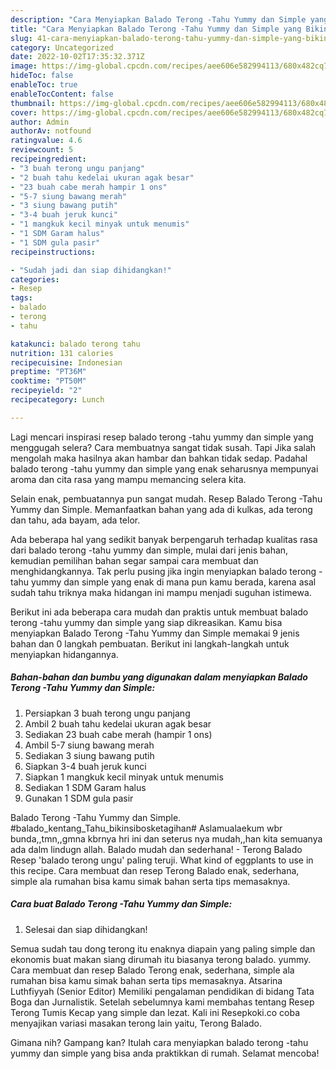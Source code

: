 ```yaml
---
description: "Cara Menyiapkan Balado Terong -Tahu Yummy dan Simple yang Bikin Ngiler"
title: "Cara Menyiapkan Balado Terong -Tahu Yummy dan Simple yang Bikin Ngiler"
slug: 41-cara-menyiapkan-balado-terong-tahu-yummy-dan-simple-yang-bikin-ngiler
category: Uncategorized
date: 2022-10-02T17:35:32.371Z
image: https://img-global.cpcdn.com/recipes/aee606e582994113/680x482cq70/balado-terong-tahu-yummy-dan-simple-foto-resep-utama.jpg
hideToc: false
enableToc: true
enableTocContent: false
thumbnail: https://img-global.cpcdn.com/recipes/aee606e582994113/680x482cq70/balado-terong-tahu-yummy-dan-simple-foto-resep-utama.jpg
cover: https://img-global.cpcdn.com/recipes/aee606e582994113/680x482cq70/balado-terong-tahu-yummy-dan-simple-foto-resep-utama.jpg
author: Admin
authorAv: notfound
ratingvalue: 4.6
reviewcount: 5
recipeingredient:
- "3 buah terong ungu panjang"
- "2 buah tahu kedelai ukuran agak besar"
- "23 buah cabe merah hampir 1 ons"
- "5-7 siung bawang merah"
- "3 siung bawang putih"
- "3-4 buah jeruk kunci"
- "1 mangkuk kecil minyak untuk menumis"
- "1 SDM Garam halus"
- "1 SDM gula pasir"
recipeinstructions:

- "Sudah jadi dan siap dihidangkan!"
categories:
- Resep
tags:
- balado
- terong
- tahu

katakunci: balado terong tahu 
nutrition: 131 calories
recipecuisine: Indonesian
preptime: "PT36M"
cooktime: "PT50M"
recipeyield: "2"
recipecategory: Lunch

---
```



Lagi mencari inspirasi resep balado terong -tahu yummy dan simple yang menggugah selera? Cara membuatnya sangat tidak susah. Tapi Jika salah mengolah maka hasilnya akan hambar dan bahkan tidak sedap. Padahal balado terong -tahu yummy dan simple yang enak seharusnya mempunyai aroma dan cita rasa yang mampu memancing selera kita.


Selain enak, pembuatannya pun sangat mudah. Resep Balado Terong -Tahu Yummy dan Simple. Memanfaatkan bahan yang ada di kulkas, ada terong dan tahu, ada bayam, ada telor.

Ada beberapa hal yang sedikit banyak berpengaruh terhadap kualitas rasa dari balado terong -tahu yummy dan simple, mulai dari jenis bahan, kemudian pemilihan bahan segar sampai cara membuat dan menghidangkannya. Tak perlu pusing jika ingin menyiapkan balado terong -tahu yummy dan simple yang enak di mana pun kamu berada, karena asal sudah tahu triknya maka hidangan ini mampu menjadi suguhan istimewa.


Berikut ini ada beberapa cara mudah dan praktis untuk membuat balado terong -tahu yummy dan simple yang siap dikreasikan. Kamu bisa menyiapkan Balado Terong -Tahu Yummy dan Simple memakai 9 jenis bahan dan 0 langkah pembuatan. Berikut ini langkah-langkah untuk menyiapkan hidangannya.

<!--inarticleads1-->

##### Bahan-bahan dan bumbu yang digunakan dalam menyiapkan Balado Terong -Tahu Yummy dan Simple:

1. Persiapkan 3 buah terong ungu panjang
1. Ambil 2 buah tahu kedelai ukuran agak besar
1. Sediakan 23 buah cabe merah (hampir 1 ons)
1. Ambil 5-7 siung bawang merah
1. Sediakan 3 siung bawang putih
1. Siapkan 3-4 buah jeruk kunci
1. Siapkan 1 mangkuk kecil minyak untuk menumis
1. Sediakan 1 SDM Garam halus
1. Gunakan 1 SDM gula pasir


Balado Terong -Tahu Yummy dan Simple. #balado_kentang_Tahu_bikinsibosketagihan# Aslamualaekum wbr bunda,,tmn,,gmna kbrnya hri ini dan seterus nya mudah,,han kita semuanya ada dalm lindugn allah. Balado mudah dan sederhana! - Terong Balado Resep &#39;balado terong ungu&#39; paling teruji. What kind of eggplants to use in this recipe. Cara membuat dan resep Terong Balado enak, sederhana, simple ala rumahan bisa kamu simak bahan serta tips memasaknya. 

<!--inarticleads2-->

##### Cara buat Balado Terong -Tahu Yummy dan Simple:


1. Selesai dan siap dihidangkan!

Semua sudah tau dong terong itu enaknya diapain yang paling simple dan ekonomis buat makan siang dirumah itu biasanya terong balado. yummy. Cara membuat dan resep Balado Terong enak, sederhana, simple ala rumahan bisa kamu simak bahan serta tips memasaknya. Atsarina Luthfiyyah (Senior Editor) Memiliki pengalaman pendidikan di bidang Tata Boga dan Jurnalistik. Setelah sebelumnya kami membahas tentang Resep Terong Tumis Kecap yang simple dan lezat. Kali ini Resepkoki.co coba menyajikan variasi masakan terong lain yaitu, Terong Balado. 

Gimana nih? Gampang kan? Itulah cara menyiapkan balado terong -tahu yummy dan simple yang bisa anda praktikkan di rumah. Selamat mencoba!
